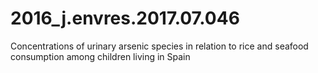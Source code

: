# 2016_j.envres.2017.07.046
Concentrations of urinary arsenic species in relation to rice and seafood consumption among children living in Spain
